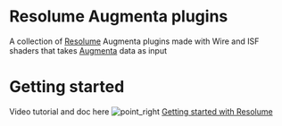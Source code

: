 # Resolume Augmenta plugins

A collection of [Resolume](https://resolume.com/) Augmenta plugins made with Wire and ISF shaders that takes [Augmenta](https://www.augmenta.tech) data as input

# Getting started

Video tutorial and doc here ![point\_right](https://github.githubassets.com/images/icons/emoji/unicode/1f449.png) [Getting started with Resolume](https://resolume.docs.augmenta.tech/)
